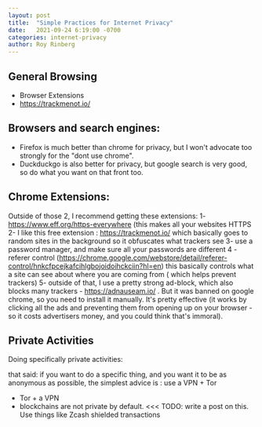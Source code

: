 ```yaml
---
layout: post
title:  "Simple Practices for Internet Privacy"
date:   2021-09-24 6:19:00 -0700
categories: internet-privacy  
author: Roy Rinberg
---
```


## General Browsing
- Browser Extensions
- https://trackmenot.io/



## Browsers and search engines:
- Firefox is much better than chrome for privacy, but I won't advocate too strongly for the "dont use chrome".
- Duckduckgo is also better for privacy, but google search is very good, so do what you want on that front too.


## Chrome Extensions: 
Outside of those 2, I recommend getting these extensions:
1- https://www.eff.org/https-everywhere (this makes all your websites HTTPS
2- I like this free extension : https://trackmenot.io/
which basically goes to random sites in the background so it obfuscates what trackers see
3- use a password manager, and make sure all your passwords are different
4 - referer control (https://chrome.google.com/webstore/detail/referer-control/hnkcfpcejkafcihlgbojoidoihckciin?hl=en) 
    this basically controls what a site can see about where you are coming from ( which helps prevent trackers)
5- outside of that, I use a pretty strong ad-block, which also blocks many trackers - https://adnauseam.io/ . 
    But it was banned on google chrome, so you need to install it manually. It's pretty effective (it works by clicking all the ads and preventing them from opening up on your browser - so it costs advertisers money, and you could think that's immoral).

## Private Activities
Doing specifically private activities:

that said: if you want to do a specific thing, and you want it to be as anonymous as possible, the simplest advice is : use a VPN + Tor

- Tor + a VPN
- blockchains are not private by default. <<< TODO: write a post on this. Use things like Zcash shielded transactions
